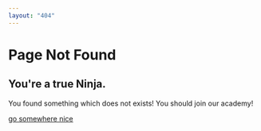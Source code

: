 ```yaml
---
layout: "404"
---
```


# Page Not Found

## You're a true Ninja.

You found something which does not exists! You should join our academy!

[go somewhere nice](/)
